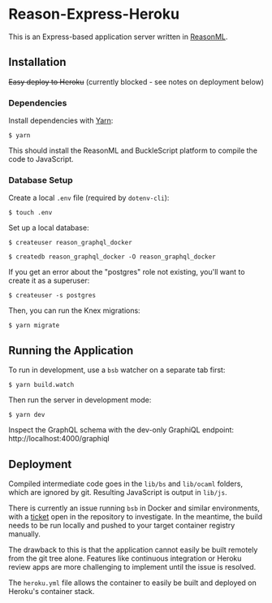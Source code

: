 # Reason-Express-Heroku

This is an Express-based application server written in [ReasonML](https://reasonml.github.io/).

## Installation

~~Easy deploy to Heroku~~ (currently blocked - see notes on deployment below)

### Dependencies

Install dependencies with [Yarn](http://yarnpkg.com):

    $ yarn

This should install the ReasonML and BuckleScript platform to compile the code to JavaScript.

### Database Setup

Create a local `.env` file (required by `dotenv-cli`):

    $ touch .env

Set up a local database:

    $ createuser reason_graphql_docker

    $ createdb reason_graphql_docker -O reason_graphql_docker

If you get an error about the "postgres" role not existing, you'll want to create it as a superuser:

    $ createuser -s postgres

Then, you can run the Knex migrations:

    $ yarn migrate

## Running the Application

To run in development, use a `bsb` watcher on a separate tab first:

    $ yarn build.watch

Then run the server in development mode:

    $ yarn dev

Inspect the GraphQL schema with the dev-only GraphiQL endpoint: http://localhost:4000/graphiql

## Deployment

Compiled intermediate code goes in the `lib/bs` and `lib/ocaml` folders, which are ignored by git. Resulting JavaScript is output in `lib/js`.

There is currently an issue running `bsb` in Docker and similar environments, with a [ticket](https://github.com/BuckleScript/bucklescript/issues/2336) open in the repository to investigate. In the meantime, the build needs to be run locally and pushed to your target container registry manually.

The drawback to this is that the application cannot easily be built remotely from the git tree alone. Features like continuous integration or Heroku review apps are more challenging to implement until the issue is resolved.

The `heroku.yml` file allows the container to easily be built and deployed on Heroku's container stack.
